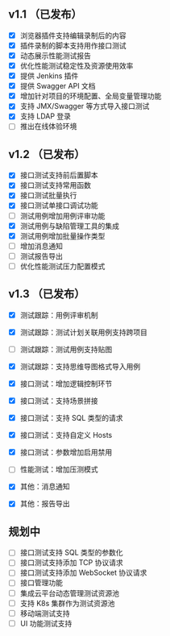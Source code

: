  ##  v1.1 （已发布）
 
- [x] 浏览器插件支持编辑录制后的内容
- [x] 插件录制的脚本支持用作接口测试
- [x] 动态展示性能测试报告
- [x] 优化性能测试稳定性及资源使用效率
- [x] 提供 Jenkins 插件
- [x] 提供 Swagger API 文档
- [x] 增加针对项目的环境配置、全局变量管理功能
- [x] 支持 JMX/Swagger 等方式导入接口测试
- [x] 支持 LDAP 登录
- [ ] 推出在线体验环境

## v1.2 （已发布）

- [x] 接口测试支持前后置脚本
- [x] 接口测试支持常用函数
- [x] 接口测试批量执行
- [x] 接口测试单接口调试功能
- [ ] 测试用例增加用例评审功能
- [x] 测试用例与缺陷管理工具的集成
- [x] 测试用例增加批量操作类型
- [ ] 增加消息通知
- [ ] 测试报告导出
- [ ] 优化性能测试压力配置模式

## v1.3 （已发布）
- [x] 测试跟踪：用例评审机制
- [x] 测试跟踪：测试计划关联用例支持跨项目
- [ ] 测试跟踪：测试用例支持贴图
- [x] 测试跟踪：支持思维导图格式导入用例
- [x] 接口测试：增加逻辑控制环节
- [x] 接口测试：支持场景拼接
- [x] 接口测试：支持 SQL 类型的请求
- [x] 接口测试：支持自定义 Hosts
- [x] 接口测试：参数增加启用禁用
- [ ] 性能测试：增加压测模式
- [x] 其他：消息通知
- [x] 其他：报告导出


## 规划中

- [ ] 接口测试支持 SQL 类型的参数化
- [ ] 接口测试支持添加 TCP 协议请求
- [ ] 接口测试支持添加 WebSocket 协议请求
- [ ] 接口管理功能
- [ ] 集成云平台动态管理测试资源池
- [ ] 支持 K8s 集群作为测试资源池
- [ ] 移动端测试支持
- [ ] UI 功能测试支持
